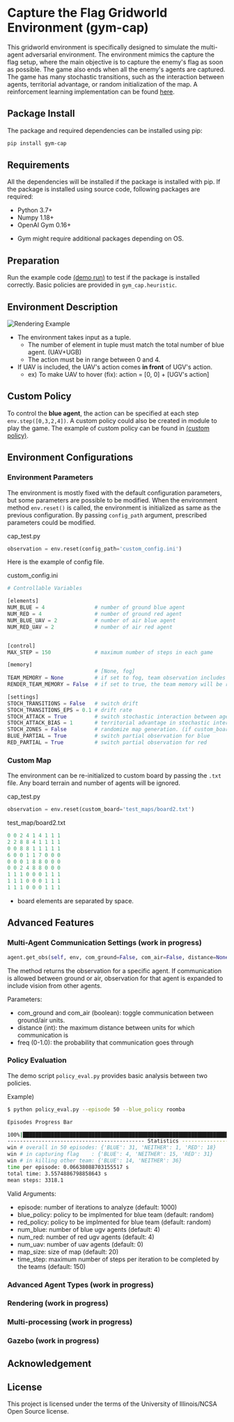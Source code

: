 # Capture the Flag Gridworld Environment (gym-cap)

This gridworld environment is specifically designed to simulate the multi-agent adversarial environment.
The environment mimics the capture the flag setup, where the main objective is to capture the enemy's flag as soon as possible.
The game also ends when all the enemy's agents are captured.
The game has many stochastic transitions, such as the interaction between agents, territorial advantage, or random initialization of the map.
A reinforcement learning implementation can be found [here](https://github.com/raide-project/ctf_RL).

## Package Install

The package and required dependencies can be installed using pip:

``` sh
pip install gym-cap
```

## Requirements

All the dependencies will be installed if the package is installed with pip.
If the package is installed using source code, following packages are required:

- Python 3.7+
- Numpy 1.18+
- OpenAI Gym 0.16+

* Gym might require additional packages depending on OS.

## Preparation

Run the example code [(demo run)](demo/test.py) to test if the package is installed correctly.
Basic policies are provided in `gym_cap.heuristic`.

## Environment Description

![Rendering Example](figures/rendering_example.png)

- The environment takes input as a tuple.
    - The number of element in tuple must match the total number of blue agent. (UAV+UGB)
    - The action must be in range between 0 and 4.
- If UAV is included, the UAV's action comes __in front__ of UGV's action.
    - ex) To make UAV to hover (fix): action = [0, 0] + [UGV's action]

## Custom Policy

To control the __blue agent__, the action can be specified at each step `env.step([0,3,2,4])`.
A custom policy could also be created in module to play the game. 
The example of custom policy can be found in [(custom policy)](demo/demo_policy.py).

## Environment Configurations

### Environment Parameters

The environment is mostly fixed with the default configuration parameters, but some parameters are possible to be modified.
When the environment method `env.reset()` is called, the environment is initialized as same as the previous configuration.
By passing `config_path` argument, prescribed parameters could be modified.

cap_test.py
``` py
observation = env.reset(config_path='custom_config.ini')
```

Here is the example of config file.

custom_config.ini
``` py
# Controllable Variables

[elements]
NUM_BLUE = 4                # number of ground blue agent
NUM_RED = 4                 # number of ground red agent
NUM_BLUE_UAV = 2            # number of air blue agent
NUM_RED_UAV = 2             # number of air red agent


[control]
MAX_STEP = 150              # maximum number of steps in each game

[memory]
                            # [None, fog]
TEAM_MEMORY = None          # if set to fog, team observation includes previously visited static environment
RENDER_TEAM_MEMORY = False  # if set to true, the team memory will be rendered

[settings]
STOCH_TRANSITIONS = False   # switch drift
STOCH_TRANSITIONS_EPS = 0.1 # drift rate
STOCH_ATTACK = True         # switch stochastic interaction between agents
STOCH_ATTACK_BIAS = 1       # territorial advantage in stochastic interaction
STOCH_ZONES = False         # randomize map generation. (if custom_board is give, this parameter is ignored)
BLUE_PARTIAL = True         # switch partial observation for blue
RED_PARTIAL = True          # switch partial observation for red
```

### Custom Map

The environment can be re-initialized to custom board by passing the `.txt` file.
Any board terrain and number of agents will be ignored.

cap_test.py
```py
observation = env.reset(custom_board='test_maps/board2.txt')
```

test_map/board2.txt
```py
0 0 2 4 1 4 1 1 1
2 2 8 8 4 1 1 1 1
0 0 8 8 1 1 1 1 1
6 0 0 1 1 7 0 0 0
0 0 0 1 8 8 0 0 0
0 0 2 4 8 8 0 0 0
1 1 1 0 0 0 1 1 1
1 1 1 0 0 0 1 1 1
1 1 1 0 0 0 1 1 1
```

* board elements are separated by space.

## Advanced Features

### Multi-Agent Communication Settings (work in progress)

```py
agent.get_obs(self, env, com_ground=False, com_air=False, distance=None, freq=1.0, *args)
```

The method returns the observation for a specific agent. If communication is allowed between ground or air, observation for that agent is expanded to include vision from other agents.

Parameters:

- com_ground and com_air (boolean): toggle communication between ground/air units. 
- distance (int): the maximum distance between units for which communication is  
- freq (0-1.0): the probability that communication goes through    

### Policy Evaluation

The demo script `policy_eval.py` provides basic analysis between two policies.

Example)
```bash
$ python policy_eval.py --episode 50 --blue_policy roomba

Episodes Progress Bar

100%|██████████████████████████████████████████████████████████████████████████████████| 50/50 [00:03<00:00, 14.66it/s]
-------------------------------------------- Statistics --------------------------------------
win # overall in 50 episodes: {'BLUE': 31, 'NEITHER': 1, 'RED': 18}
win # in capturing flag    : {'BLUE': 4, 'NEITHER': 15, 'RED': 31}
win # in killing other team: {'BLUE': 14, 'NEITHER': 36}
time per episode: 0.06638088703155517 s
total time: 3.5574886798858643 s
mean steps: 3318.1
```

Valid Arguments:

- episode: number of iterations to analyze (default: 1000)
- blue_policy: policy to be implmented for blue team (default: random)
- red_policy: policy to be implmented for blue team (default: random)
- num_blue: number of blue ugv agents (default: 4)
- num_red: number of red ugv agents (default: 4)
- num_uav: number of uav agents (default: 0)
- map_size: size of map (default: 20)
- time_step: maximum number of steps per iteration to be completed by the teams (default: 150)


### Advanced Agent Types (work in progress)

### Rendering (work in progress)

### Multi-processing (work in progress)

### Gazebo (work in progress)

## Acknowledgement

## License

This project is licensed under the terms of the University of Illinois/NCSA Open Source license.

